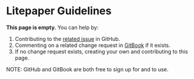 # Litepaper Guidelines

**This page is empty.** You can help by:

1. Contributing to the [related issue](https://github.com/TeleportXYZ/TRIP-Guides/issues/14) in GitHub.
2. Commenting on a related change request in [GitBook](https://app.gitbook.com/invite/0WSd8UiSeH2xhfJrSbUr/YFiygcuBiy7oN3WJyDRs) if it exists.
3. If no change request exists, creating your own and contributing to this page.

NOTE: GitHub and GitBook are both free to sign up for and to use.

